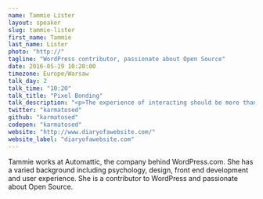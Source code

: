 ```yaml
---
name: Tammie Lister
layout: speaker
slug: tammie-lister
first_name: Tammie
last_name: Lister
photo: "http://"
tagline: "WordPress contributor, passionate about Open Source"
date: 2016-05-19 10:20:00
timezone: Europe/Warsaw
talk_day: 2
talk_time: "10:20"
talk_title: "Pixel Bonding"
talk_description: "<p>The experience of interacting should be more than just a click. Users want an experience that gives emotional feedback, that makes a connection. When this happens, the experience becomes powerful. One that leads them to bond with the experience. A bonded user is not only invested but is also engaged in the interaction. In this talk I’ll explore what bonding is, why it’s important to us and and how you can start pixel bonding.</p>"
twitter: "karmatosed"
github: "karmatosed"
codepen: "karmatosed"
website: "http://www.diaryofawebsite.com/"
website_label: "diaryofawebsite.com"
---
```


<p>Tammie works at Automattic, the company behind WordPress.com. She has a varied background including psychology, design, front end development and user experience. She is a contributor to WordPress and passionate about Open Source.</p>
